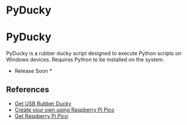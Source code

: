 # PyDucky
# PyDucky

PyDucky is a rubber ducky script designed to execute Python scripts on Windows devices. Requires Python to be installed on the system.
* Release Soon *

## References

- [Get USB Rubber Ducky](https://shop.hak5.org/products/usb-rubber-ducky)
- [Create your own using Raspberry Pi Pico](https://github.com/dbisu/pico-ducky)
- [Get Raspberry Pi Pico](https://www.raspberrypi.com/products/raspberry-pi-pico)
